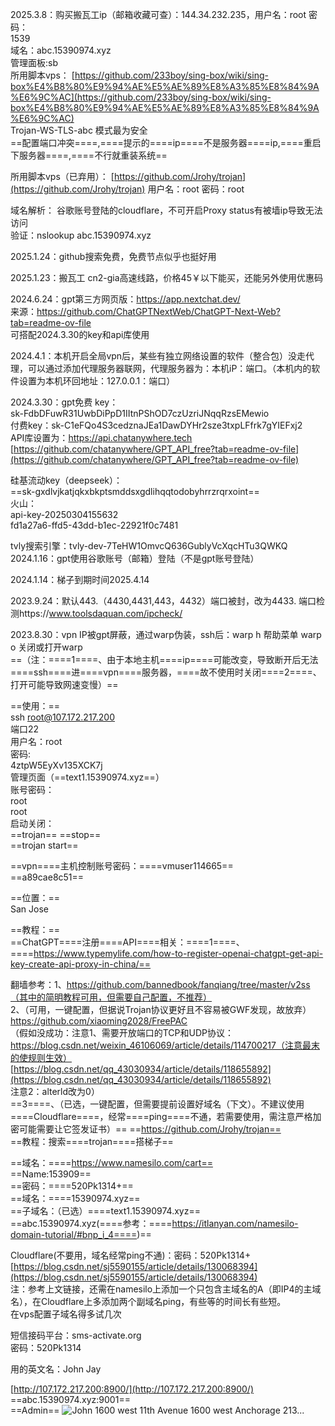 2025.3.8：购买搬瓦工ip（邮箱收藏可查）：144.34.232.235，用户名：root 密码：  
1539  
域名：abc.15390974.xyz  
管理面板:sb  
所用脚本vps： [https://github.com/233boy/sing-box/wiki/sing-box%E4%B8%80%E9%94%AE%E5%AE%89%E8%A3%85%E8%84%9A%E6%9C%AC](https://github.com/233boy/sing-box/wiki/sing-box%E4%B8%80%E9%94%AE%E5%AE%89%E8%A3%85%E8%84%9A%E6%9C%AC)  
Trojan-WS-TLS-abc 模式最为安全  
==配置端口冲突====,====提示的====ip====不是服务器====ip,====重启下服务器====,====不行就重装系统==
 
所用脚本vps（已弃用）： [https://github.com/Jrohy/trojan](https://github.com/Jrohy/trojan) 用户名：root 密码：root
 
域名解析： 谷歌账号登陆的cloudflare，不可开启Proxy status有被墙ip导致无法访问  
验证：nslookup abc.15390974.xyz
 
2025.1.24：github搜索免费，免费节点似乎也挺好用
 
2025.1.23：搬瓦工 cn2-gia高速线路，价格45￥以下能买，还能另外使用优惠码
 
2024.6.24：gpt第三方网页版：https://app.nextchat.dev/  
来源：https://github.com/ChatGPTNextWeb/ChatGPT-Next-Web?tab=readme-ov-file  
可搭配2024.3.30的key和api库使用
 
2024.4.1：本机开启全局vpn后，某些有独立网络设置的软件（整合包）没走代理，可以通过添加代理服务器联网，代理服务器为：本机iP：端口。（本机内的软件设置为本机环回地址：127.0.0.1：端口）
 
2024.3.30：gpt免费 key：  
sk-FdbDFuwR31UwbDiPpD1IItnPShOD7czUzriJNqqRzsEMewio  
付费key：sk-C1eFQo4S3cedznaJEa1DawDYHr2sze3txpLFfrk7gYIEFxj2  
API库设置为：https://api.chatanywhere.tech  
[https://github.com/chatanywhere/GPT_API_free?tab=readme-ov-file](https://github.com/chatanywhere/GPT_API_free?tab=readme-ov-file)
 
硅基流动key（deepseek）：  
==sk-gxdlvjkatjqkxbkptsmddsxgdlihqqtodobyhrrzrqrxoint==  
火山：  
api-key-20250304155632  
fd1a27a6-ffd5-43dd-b1ec-22921f0c7481
 
tvly搜索引擎：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  
2024.1.16：gpt使用谷歌账号（邮箱）登陆（不是gpt账号登陆）
 
2024.1.14：梯子到期时间2025.4.14
 
2023.9.24：默认443.（4430,4431,443，4432）端口被封，改为4433. 端口检测https://www.toolsdaquan.com/ipcheck/
 
2023.8.30：vpn IP被gpt屏蔽，通过warp伪装，ssh后：warp h 帮助菜单 warp o 关闭或打开warp  
==（注：====1====、由于本地主机====ip====可能改变，导致断开后无法====ssh====进====vpn====服务器，====故不使用时关闭====2====、打开可能导致网速变慢）==
 
==使用：==  
ssh root@107.172.217.200  
端口22  
用户名：root  
密码:  
4ztpW5EyXv135XCK7j  
管理页面（==text1.15390974.xyz==）  
账号密码：  
root  
root  
启动关闭：  
==trojan== ==stop==  
==trojan start==
   

==vpn====主机控制账号密码：====vmuser114665==  
==a89cae8c51==
   

==位置：==  
San Jose
 
==教程：==  
==ChatGPT====注册====API====相关：====1====、====https://www.typemylife.com/how-to-register-openai-chatgpt-get-api-key-create-api-proxy-in-china/==
   

翻墙参考：1、https://github.com/bannedbook/fanqiang/tree/master/v2ss（其中的简明教程可用，但需要自己配置，不推荐）  
2、（可用，一键配置，但据说Trojan协议更好且不容易被GWF发现，故放弃）https://github.com/xiaoming2028/FreePAC  
（假如没成功：注意1、需要开放端口的TCP和UDP协议：https://blog.csdn.net/weixin_46106069/article/details/114700217（注意最末的使规则生效）  
[https://blog.csdn.net/qq_43030934/article/details/118655892](https://blog.csdn.net/qq_43030934/article/details/118655892)  
注意2：alterld改为0）  
==3====、（已选，一键配置，但需要提前设置好域名（下文）。不建议使用====Cloudflare====，经常====ping====不通，若需要使用，需注意严格加密可能需要让它签发证书）== ==https://github.com/Jrohy/trojan==  
==教程：搜索====trojan====搭梯子==
   

==域名：====https://www.namesilo.com/cart==  
==Name:153909==  
==密码：====520Pk1314+==  
==域名：====15390974.xyz==  
==子域名：（已选）====text1.15390974.xyz==  
==abc.15390974.xyz(====参考：====https://itlanyan.com/namesilo-domain-tutorial/#bnp_i_4====)==
 
Cloudflare(不要用，域名经常ping不通)：密码：520Pk1314+  
[https://blog.csdn.net/sj5590155/article/details/130068394](https://blog.csdn.net/sj5590155/article/details/130068394)  
注：参考上文链接，还需在namesilo上添加一个只包含主域名的A（即IP4的主域名），在Cloudflare上多添加两个副域名ping，有些等的时间长有些短。  
在vps配置子域名得多试几次
   

短信接码平台：sms-activate.org  
密码：520Pk1314
 
用的英文名：John Jay
 
[http://107.172.217.200:8900/](http://107.172.217.200:8900/)  
==abc.15390974.xyz:9001==  
==Admin==
 ![John 1600 west 11th Avenue 1600 west Anchorage 213...](png/Exported%20image%2020250821052737-0.png)